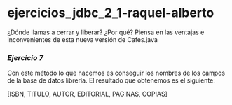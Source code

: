 # ejercicios_jdbc_2_1-raquel-alberto

¿Dónde llamas a cerrar y liberar? ¿Por qué?
Piensa en las ventajas e inconvenientes de esta nueva versión de Cafes.java

### ***Ejercicio 7***

Con este método lo que hacemos es conseguir los nombres de los campos 
de la base de datos librería. El resultado que obtenemos es el siguiente:

[ISBN, TITULO, AUTOR, EDITORIAL, PAGINAS, COPIAS]
